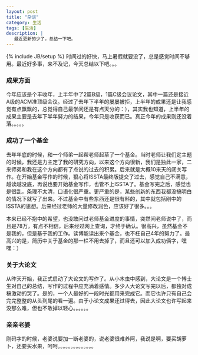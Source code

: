 ```yaml
---
layout: post
title: "杂谈"
category: 生活
tags: [生活]
description: |
   最近更新的少了，总结一下吧。
---
```

{% include JB/setup %}
  时间过的好快，马上暑假就要没了，总是感觉时间不够用。最近好多事，来不及记，今天总结以下吧。。。
### 成果方面
  今年应该是个丰收年，上半年中了2篇B级，1篇C级会议论文，其中一篇还是接近A级的ACM准顶级会议。经过了去年下半年的屡屡被拒，上半年的成果还是让我感觉有点飘飘的，总觉得自己最学问还是有点天分的：），其实我也知道，上半年的成果主要是去年下半年努力的结果，今年只是收获而已。真正今年的成果则还没着落。。。。。

### 成功了一个基金
  去年年底的时候，和一个师弟一起帮老师起草了一个基金。当时老师让我们定主题的时候，我还是力主定了我的研究方向，以来这个方向很新，我们是独此一家，二来师弟和我在这个方向都有了点说的过去的积累。后来就是大概10来天的闭关写作。在开始基金写作的时候，狠心将ISSTA最终版提交了过去，感觉自己不满意，越读越没底，再说也要开始基金写作，也管不上ISSTA了。基金写完之后，感觉也是很乱，条理不太清，口语化很严重。更严重的是，某些创新的东西我都没搞明白的情况下就写了出来。不过基金中有些东西还是很有料的，其中就包括刚中的ISSTA的思想。后来经过老师的大量修改润色，应该好了很多。。。

  本来已经不抱中的希望，也没敢问过老师基金进度的事情，突然间老师说中了，而且是78万，有点不相信，后来经过网上查询，才终于确认。很高兴，虽然基金不是我的，但是基于我的工作。读博能读出来个基金，也不枉自己4年的努力了。最高兴的是，简历中关于基金的那一栏不用去掉了，而且还可以加入成功俩字，嘿嘿：）

### 关于大论文
  从昨天开始，我正式启动了大论文的写作了。从小木虫中感到，大论文是一个博士生对自己的总结，写作的过程中应充满着感情。多少人大论文写完以后，都独对成稿激动的哭了。是的，一个人最好的一段时光都用来完成它。而它也许只有自己会完完整整的从头到尾的看一遍。由于小论文成果还过得去，因此大论文也许写起来没那么难，但也不敢掉以轻心。。。。。。

### 亲亲老婆
  刚码字的时候，老婆说要加一断老婆的，说老婆很难养阿，我说是啊，要买胡萝卜，还要买水果，呵呵。。。。。。。。。。。。。。


